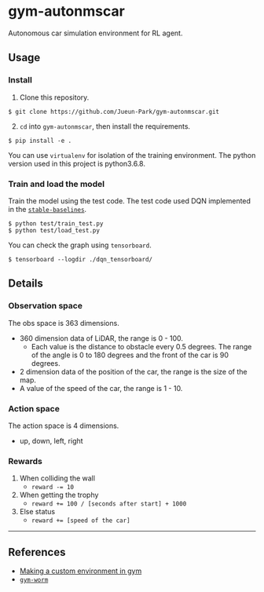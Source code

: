 # gym-autonmscar

Autonomous car simulation environment for RL agent.

## Usage

### Install

1. Clone this repository.

```shell
$ git clone https://github.com/Jueun-Park/gym-autonmscar.git
```

2. `cd` into `gym-autonmscar`, then install the requirements.

```shell
$ pip install -e .
```

You can use `virtualenv` for isolation of the training environment. The python version used in this project is python3.6.8.

### Train and load the model

Train the model using the test code. The test code used DQN implemented in the [`stable-baselines`](https://github.com/hill-a/stable-baselines).

```shell
$ python test/train_test.py
$ python test/load_test.py
```

You can check the graph using `tensorboard`.

```shell
$ tensorboard --logdir ./dqn_tensorboard/
```

## Details

### Observation space

The obs space is 363 dimensions.

* 360 dimension data of LiDAR, the range is 0 - 100.
  * Each value is the distance to obstacle every 0.5 degrees. The range of the angle is 0 to 180 degrees and the front of the car is 90 degrees.
* 2 dimension data of the position of the car, the range is the size of the map.
* A value of the speed of the car, the range is 1 - 10.

### Action space

The action space is 4 dimensions.

* up, down, left, right

### Rewards

1. When colliding the wall
    * `reward -= 10`
2. When getting the trophy
    * `reward += 100 / [seconds after start] + 1000`
3. Else status
    * `reward += [speed of the car]`

---

## References

* [Making a custom environment in gym](https://medium.com/@apoddar573/making-your-own-custom-environment-in-gym-c3b65ff8cdaa)
* [`gym-worm`](https://github.com/kwk2696/gym-worm)
